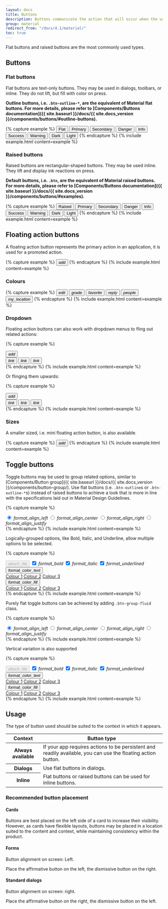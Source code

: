 ```yaml
---
layout: docs
title: Buttons
description: Buttons communicate the action that will occur when the user touches them.
group: material
redirect_from: "/docs/4.1/material/"
toc: true
---
```


Flat buttons and raised buttons are the most commonly used types.

## Buttons

### Flat buttons

Flat buttons are text-only buttons. They may be used in dialogs, toolbars, or inline. They do not lift, but fill with color on press.

**Outline buttons, i.e. `.btn-outline-*`, are the equivalent of Material flat buttons. For more details, please refer to [Components/Buttons documentation]({{ site.baseurl }}/docs/{{ site.docs_version }}/components/buttons/#outline-buttons).**

{% capture example %}
<button class="btn btn-flat my-xs" type="button">Flat</button>
<button class="btn btn-flat-primary my-xs" type="button">Primary</button>
<button class="btn btn-flat-secondary my-xs" type="button">Secondary</button>
<button class="btn btn-flat-danger my-xs" type="button">Danger</button>
<button class="btn btn-flat-info my-xs" type="button">Info</button>
<button class="btn btn-flat-success my-xs" type="button">Success</button>
<button class="btn btn-flat-warning my-xs" type="button">Warning</button>
<button class="btn btn-flat-dark my-xs" type="button">Dark</button>
<button class="btn btn-flat-light my-xs" type="button">Light</button>
{% endcapture %}
{% include example.html content=example %}

### Raised buttons

Raised buttons are rectangular-shaped buttons. They may be used inline. They lift and display ink reactions on press.

**Default buttons, i.e. `.btn`, are the equivalent of Material raised buttons. For more details, please refer to [Components/Buttons documentation]({{ site.baseurl }}/docs/{{ site.docs_version }}/components/buttons/#examples).**

{% capture example %}
<button class="btn my-xs" type="button">Raised</button>
<button class="btn btn-primary my-xs" type="button">Primary</button>
<button class="btn btn-secondary my-xs" type="button">Secondary</button>
<button class="btn btn-danger my-xs" type="button">Danger</button>
<button class="btn btn-info my-xs" type="button">Info</button>
<button class="btn btn-success my-xs" type="button">Success</button>
<button class="btn btn-warning my-xs" type="button">Warning</button>
<button class="btn btn-dark my-xs" type="button">Dark</button>
<button class="btn btn-light my-xs" type="button">Light</button>
{% endcapture %}
{% include example.html content=example %}

## Floating action buttons

A floating action button represents the primary action in an application, it is used for a promoted action.

{% capture example %}
<button class="btn btn-float" type="button"><i class="material-icons">add</i></button>
{% endcapture %}
{% include example.html content=example %}

### Colours

{% capture example %}
<button class="btn btn-float btn-primary" type="button"><i class="material-icons">edit</i></button>
<button class="btn btn-float btn-secondary" type="button"><i class="material-icons">grade</i></button>
<button class="btn btn-float btn-danger" type="button"><i class="material-icons">favorite</i></button>
<button class="btn btn-float btn-info" type="button"><i class="material-icons">reply</i></button>
<button class="btn btn-float btn-success" type="button"><i class="material-icons">people</i></button>
<button class="btn btn-float btn-warning" type="button"><i class="material-icons">my_location</i></button>
{% endcapture %}
{% include example.html content=example %}

### Dropdown

Floating action buttons can also work with dropdown menus to fling out related actions:

{% capture example %}
<div class="btn-float-dropdown dropdown">
  <button aria-expanded="false" aria-haspopup="true" class="btn btn-float btn-primary" data-toggle="dropdown" type="button"><i class="material-icons">add</i></button>
  <div class="dropdown-menu">
    <button class="btn btn-float btn-light btn-sm" type="button"><i class="material-icons">link</i></button>
    <button class="btn btn-float btn-light btn-sm" type="button"><i class="material-icons">link</i></button>
    <button class="btn btn-float btn-light btn-sm" type="button"><i class="material-icons">link</i></button>
  </div>
</div>
{% endcapture %}
{% include example.html content=example %}

Or flinging them upwards:

{% capture example %}
<div class="btn-float-dropdown dropup">
  <button aria-expanded="false" aria-haspopup="true" class="btn btn-float btn-primary" data-toggle="dropdown" type="button"><i class="material-icons">add</i></button>
  <div class="dropdown-menu">
    <button class="btn btn-float btn-light btn-sm" type="button"><i class="material-icons">link</i></button>
    <button class="btn btn-float btn-light btn-sm" type="button"><i class="material-icons">link</i></button>
    <button class="btn btn-float btn-light btn-sm" type="button"><i class="material-icons">link</i></button>
  </div>
</div>
{% endcapture %}
{% include example.html content=example %}

### Sizes

A smaller sized, i.e. mini floating action button, is also available.

{% capture example %}
<button class="btn btn-float btn-sm" type="button"><i class="material-icons">add</i></button>
{% endcapture %}
{% include example.html content=example %}

## Toggle buttons

Toggle buttons may be used to group related options, similar to [Components/Button group]({{ site.baseurl }}/docs/{{ site.docs_version }}/components/button-group/). Use flat buttons (i.e. `.btn-outline`s or `.btn-outline-*`s) instead of raised buttons to achieve a look that is more in line with the specifications laid out in Material Design Guidelines.

{% capture example %}
<div class="btn-group" data-toggle="buttons" role="group">
  <label class="btn btn-outline btn-sm active">
    <input autocomplete="off" checked name="options1" type="radio">
    <i class="material-icons">format_align_left</i>
  </label>
  <label class="btn btn-outline btn-sm">
    <input autocomplete="off" name="options1" type="radio">
    <i class="material-icons">format_align_center</i>
  </label>
  <label class="btn btn-outline btn-sm">
    <input autocomplete="off" name="options1" type="radio">
    <i class="material-icons">format_align_right</i>
  </label>
  <label class="btn btn-outline btn-sm">
    <input autocomplete="off" name="options1" type="radio">
    <i class="material-icons">format_align_justify</i>
  </label>
</div>
{% endcapture %}
{% include example.html content=example %}

Logically-grouped options, like Bold, Italic, and Underline, allow multiple options to be selected.

{% capture example %}
<div class="btn-group" data-toggle="buttons" role="group">
  <button class="btn btn-outline btn-sm" disabled>
    <i class="material-icons">attach_file</i>
  </button>
  <label class="btn btn-outline btn-sm active">
    <input autocomplete="off" checked name="options2" type="checkbox">
    <i class="material-icons">format_bold</i>
  </label>
  <label class="btn btn-outline btn-sm active">
    <input autocomplete="off" checked name="options2" type="checkbox">
    <i class="material-icons">format_italic</i>
  </label>
  <label class="btn btn-outline btn-sm active">
    <input autocomplete="off" checked name="options2" type="checkbox">
    <i class="material-icons">format_underlined</i>
  </label>
  <div class="btn-group" role="group">
    <button aria-expanded="false" aria-haspopup="true" class="btn btn-outline btn-sm dropdown-toggle" data-toggle="dropdown" id="toggleBtnDrop1" type="button"><i class="material-icons">format_color_text</i></button>
    <div aria-labelledby="toggleBtnDrop1" class="dropdown-menu dropdown-menu-sm">
      <a class="dropdown-item" href="#">Colour 1</a>
      <a class="dropdown-item" href="#">Colour 2</a>
      <a class="dropdown-item" href="#">Colour 3</a>
    </div>
  </div>
  <div class="btn-group" role="group">
    <button aria-expanded="false" aria-haspopup="true" class="btn btn-outline btn-sm dropdown-toggle" data-toggle="dropdown" id="toggleBtnDrop2" type="button"><i class="material-icons">format_color_fill</i></button>
    <div aria-labelledby="toggleBtnDrop2" class="dropdown-menu dropdown-menu-sm">
      <a class="dropdown-item" href="#">Colour 1</a>
      <a class="dropdown-item" href="#">Colour 2</a>
      <a class="dropdown-item" href="#">Colour 3</a>
    </div>
  </div>
</div>
{% endcapture %}
{% include example.html content=example %}

Purely flat toggle buttons can be achieved by adding `.btn-group-fluid` class.

{% capture example %}
<div class="btn-group btn-group-fluid" data-toggle="buttons" role="group">
  <label class="btn btn-outline btn-sm active">
    <input autocomplete="off" checked name="options3" type="radio">
    <i class="material-icons">format_align_left</i>
  </label>
  <label class="btn btn-outline btn-sm">
    <input autocomplete="off" name="options3" type="radio">
    <i class="material-icons">format_align_center</i>
  </label>
  <label class="btn btn-outline btn-sm">
    <input autocomplete="off" name="options3" type="radio">
    <i class="material-icons">format_align_right</i>
  </label>
  <label class="btn btn-outline btn-sm">
    <input autocomplete="off" name="options3" type="radio">
    <i class="material-icons">format_align_justify</i>
  </label>
</div>
{% endcapture %}
{% include example.html content=example %}

Vertical variation is also supported

{% capture example %}
<div class="btn-group-vertical" data-toggle="buttons" role="group">
  <button class="btn btn-outline btn-sm" disabled>
    <i class="material-icons">attach_file</i>
  </button>
  <label class="btn btn-outline btn-sm active">
    <input autocomplete="off" checked name="options4" type="checkbox">
    <i class="material-icons">format_bold</i>
  </label>
  <label class="btn btn-outline btn-sm active">
    <input autocomplete="off" checked name="options4" type="checkbox">
    <i class="material-icons">format_italic</i>
  </label>
  <label class="btn btn-outline btn-sm active">
    <input autocomplete="off" checked name="options4" type="checkbox">
    <i class="material-icons">format_underlined</i>
  </label>
  <div class="btn-group" role="group">
    <button aria-expanded="false" aria-haspopup="true" class="btn btn-outline btn-sm dropdown-toggle" data-toggle="dropdown" id="toggleBtnDrop3" type="button"><i class="material-icons">format_color_text</i></button>
    <div aria-labelledby="toggleBtnDrop3" class="dropdown-menu dropdown-menu-sm">
      <a class="dropdown-item" href="#">Colour 1</a>
      <a class="dropdown-item" href="#">Colour 2</a>
      <a class="dropdown-item" href="#">Colour 3</a>
    </div>
  </div>
  <div class="btn-group" role="group">
    <button aria-expanded="false" aria-haspopup="true" class="btn btn-outline btn-sm dropdown-toggle" data-toggle="dropdown" id="toggleBtnDrop4" type="button"><i class="material-icons">format_color_fill</i></button>
    <div aria-labelledby="toggleBtnDrop4" class="dropdown-menu dropdown-menu-sm">
      <a class="dropdown-item" href="#">Colour 1</a>
      <a class="dropdown-item" href="#">Colour 2</a>
      <a class="dropdown-item" href="#">Colour 3</a>
    </div>
  </div>
</div>
{% endcapture %}
{% include example.html content=example %}

## Usage

The type of button used should be suited to the context in which it appears.

<div>
  <table class="table table-bordered table-striped">
    <thead>
      <tr>
        <th>Context</th>
        <th>Button type</th>
      </tr>
    </thead>
    <tbody>
      <tr>
        <th>Always available</th>
        <td>If your app requires actions to be persistent and readily available, you can use the floating action button.</td>
      </tr>
      <tr>
        <th>Dialogs</th>
        <td>Use flat buttons in dialogs.</td>
      </tr>
      <tr>
        <th>Inline</th>
        <td>Flat buttons or raised buttons can be used for inline buttons.</td>
      </tr>
    </tbody>
  </table>
</div>

### Recommended button placement

#### Cards

Buttons are best placed on the left side of a card to increase their visibility. However, as cards have flexible layouts, buttons may be placed in a location suited to the content and context, while maintaining consistency within the product.

#### Forms

Button alignment on screen: Left.

Place the affirmative button on the left, the dismissive button on the right.

#### Standard dialogs

Button alignment on screen: right.

Place the affirmative button on the right, the dismissive button on the left.
